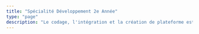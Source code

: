 ```yaml
---
title: "Spécialité Développement 2e Année"
type: "page"
description: "Le codage, l'intégration et la création de plateforme est votre passion ? Alors la spécialité développement est fait pour vous ! À la clé en fin d'année ? Votre titre RNCP de niveau 5 équivalant au BAC+2. "
---
```

